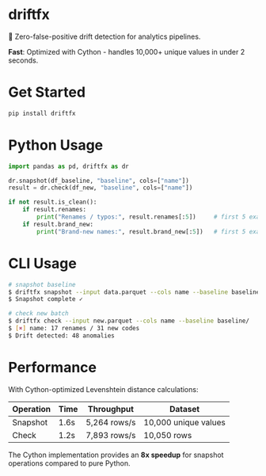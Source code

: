 # driftfx

🚦  Zero-false-positive drift detection for analytics pipelines.

**Fast**: Optimized with Cython - handles 10,000+ unique values in under 2 seconds.

# Get Started
```bash
pip install driftfx
```

# Python Usage
```python
import pandas as pd, driftfx as dr

dr.snapshot(df_baseline, "baseline", cols=["name"])
result = dr.check(df_new, "baseline", cols=["name"])

if not result.is_clean():
    if result.renames:
        print("Renames / typos:", result.renames[:5])     # first 5 examples
    if result.brand_new:
        print("Brand-new names:", result.brand_new[:5])   # first 5 examples
```

# CLI Usage
```bash
# snapshot baseline
$ driftfx snapshot --input data.parquet --cols name --baseline baseline/
$ Snapshot complete ✓

# check new batch
$ driftfx check --input new.parquet --cols name --baseline baseline/
$ [✖] name: 17 renames / 31 new codes
$ Drift detected: 48 anomalies 
```

# Performance

With Cython-optimized Levenshtein distance calculations:

| Operation | Time | Throughput | Dataset |
|-----------|------|------------|---------|
| Snapshot | 1.6s | 5,264 rows/s | 10,000 unique values |
| Check | 1.2s | 7,893 rows/s | 10,050 rows |

The Cython implementation provides an **8x speedup** for snapshot operations compared to pure Python.